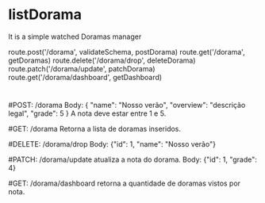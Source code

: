 # listDorama
It is a simple watched Doramas manager 

route.post('/dorama', validateSchema, postDorama)
route.get('/dorama', getDoramas)
route.delete('/dorama/drop', deleteDorama)
route.patch('/dorama/update', patchDorama)
route.get('/dorama/dashboard', getDashboard)

#

#POST: /dorama
Body: { "name": "Nosso verão", "overview": "descrição legal",  "grade": 5 }
A nota deve estar entre 1 e 5. 

#GET: /dorama
Retorna a lista de doramas inseridos.

#DELETE: /dorama/drop
Body: {"id": 1, "name": "Nosso verão"}

#PATCH: /dorama/update
atualiza a nota do dorama. 
Body: {"id": 1, "grade": 4}

#GET: /dorama/dashboard
retorna a quantidade de doramas vistos por nota. 
